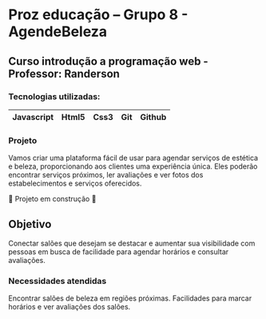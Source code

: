 # Proz educação – Grupo 8 -  AgendeBeleza

## Curso introdução a programação web - Professor: Randerson

### Tecnologias utilizadas:
| Javascript | Html5 | Css3 |Git |Github
|--|--|--|--|--|


 
### Projeto
Vamos criar uma plataforma fácil de usar para agendar serviços de estética e beleza, proporcionando aos clientes uma experiência única. Eles poderão encontrar serviços próximos, ler avaliações e ver fotos dos estabelecimentos e serviços oferecidos.

:construction: Projeto  em  construção  :construction:
## Objetivo
Conectar salões que desejam se destacar e aumentar sua visibilidade com pessoas em busca de facilidade para agendar horários e consultar avaliações.

### Necessidades atendidas
Encontrar salões de beleza em regiões próximas. 
Facilidades para marcar horários e ver avaliações dos salões.